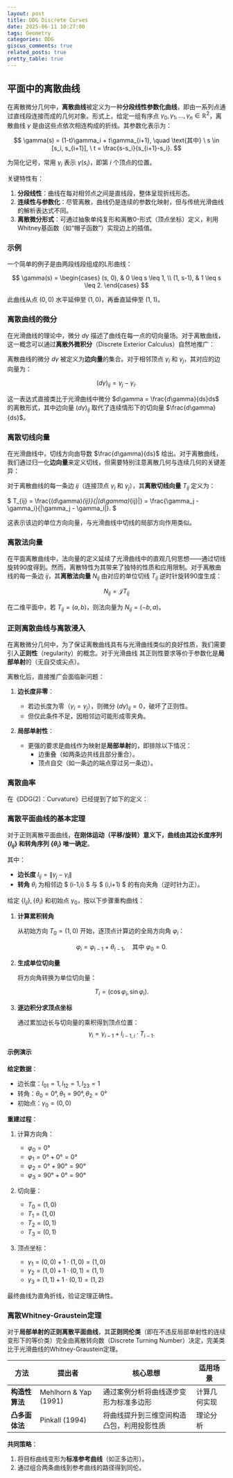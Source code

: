 ```yaml
---
layout: post
title: DDG Discrete Curves
date: 2025-06-11 10:27:00
tags: Geometry
categories: DDG
giscus_comments: true
related_posts: true
pretty_table: true
---
```


## 平面中的离散曲线

在离散微分几何中，**离散曲线**被定义为一种**分段线性参数化曲线**，即由一系列点通过直线段连接而成的几何对象。形式上，给定一组有序点 $\gamma_0, \gamma_1, \ldots, \gamma_n \in \mathbb{R}^2$，离散曲线 $\gamma$ 是由这些点依次相连构成的折线。其参数化表示为：  

$$
\gamma(s) = (1-t)\gamma_i + t\gamma_{i+1}, \quad \text{其中} \ s \in [s_i, s_{i+1}], \ t = \frac{s-s_i}{s_{i+1}-s_i}.
$$

为简化记号，常用 $\gamma_i$ 表示 $\gamma(s_i)$，即第 $i$ 个顶点的位置。

关键特性有：

1. **分段线性**：曲线在每对相邻点之间是直线段，整体呈现折线形态。  
2. **连续性与参数化**：尽管离散，曲线仍是连续的参数化映射，但与传统光滑曲线的解析表达式不同。  
3. **离散微分形式**：可通过抽象单纯复形和离散0-形式（顶点坐标）定义，利用Whitney基函数（如“帽子函数”）实现边上的插值。

### 示例

一个简单的例子是由两段线段组成的L形曲线：  

$$
\gamma(s) = 
\begin{cases} 
(s, 0), & 0 \leq s \leq 1, \\ 
(1, s-1), & 1 \leq s \leq 2.
\end{cases}
$$

此曲线从点 $(0,0)$ 水平延伸至 $(1,0)$，再垂直延伸至 $(1,1)$。

### 离散曲线的微分

在光滑曲线的理论中，微分 $d\gamma$ 描述了曲线在每一点的切向量场。对于离散曲线，这一概念可以通过**离散外微积分**（Discrete Exterior Calculus）自然地推广：

离散曲线的微分 $d\gamma$ 被定义为**边向量**的集合。对于相邻顶点 $\gamma_i$ 和 $\gamma_j$，其对应的边向量为：

$$
(d\gamma)_{ij} = \gamma_j - \gamma_i.
$$

这一表达式直接类比于光滑曲线中微分 $d\gamma = \frac{d\gamma}{ds}ds$ 的离散形式，其中边向量 $(d\gamma)_{ij}$ 取代了连续情形下的切向量 $\frac{d\gamma}{ds}$。

### 离散切线向量

在光滑曲线中，切线方向由导数 $\frac{d\gamma}{ds}$ 给出。对于离散曲线，我们通过归一化**边向量**来定义切线，但需要特别注意离散几何与连续几何的关键差异：

对于离散曲线的每一条边 $ij$（连接顶点 $\gamma_i$ 和 $\gamma_j$），其**离散切线向量** $T_{ij}$ 定义为：  

$
T_{ij} = \frac{(d\gamma)_{ij}}{\|(d\gamma)_{ij}\|} = \frac{\gamma_j - \gamma_i}{\|\gamma_j - \gamma_i\|}.
$

这表示该边的单位方向向量，与光滑曲线中切线的局部方向作用类似。

### 离散法向量

在平面离散曲线中，法向量的定义延续了光滑曲线中的直观几何思想——通过切线旋转90度得到。然而，离散特性为其带来了独特的性质和应用限制。对于离散曲线的每一条边 $ij$，其**离散法向量** $N_{ij}$ 由对应的单位切线 $T_{ij}$ 逆时针旋转90度生成：

$$
N_{ij} = \mathcal{J}T_{ij}
$$

在二维平面中，若 $T_{ij} = (a, b)$，则法向量为 $N_{ij} = (-b, a)$。

### 正则离散曲线与离散浸入

在离散微分几何中，为了保证离散曲线具有与光滑曲线类似的良好性质，我们需要引入**正则性**（regularity）的概念。对于光滑曲线 其正则性要求等价于参数化是**局部单射**的（无自交或尖点）。

离散化后，直接推广会面临新问题：

1. **边长度非零**：  
   - 若边长度为零（$\gamma_i = \gamma_j$），则微分 $(d\gamma)_{ij} = 0$，破坏了正则性。  
   - 但仅此条件不足，因相邻边可能形成零夹角。  

2. **局部单射性**：  
   - 更强的要求是曲线作为映射是**局部单射**的，即排除以下情况：  
     - 边重叠（如两条边共线且部分重合）。  
     - 顶点自交（如一条边的端点穿过另一条边）。  

### 离散曲率

在《DDG(2)：Curvature》已经提到了如下的定义：

### 离散平面曲线的基本定理

对于正则离散平面曲线，**在刚体运动（平移/旋转）意义下，曲线由其边长度序列 $\{l_{ij}\}$ 和转角序列 $\{\theta_i\}$ 唯一确定**。  

其中：  
- **边长度** $l_{ij} = \|\gamma_j - \gamma_i\|$
- **转角** $\theta_i$ 为相邻边 $ (i-1,i) $ 与 $ (i,i+1) $ 的有向夹角（逆时针为正）。

给定 $\{l_{ij}\}, \{\theta_i\}$ 和初始点 $\gamma_0$，按以下步骤重构曲线：

1. **计算累积转角**  

   从初始方向 $T_0 = (1,0)$ 开始，逐顶点计算边的全局方向角 $\varphi_i$：  

   $$
   \varphi_i = \varphi_{i-1} + \theta_{i-1}, \quad \text{其中} \ \varphi_0 = 0.
   $$

2. **生成单位切向量**  

   将方向角转换为单位切向量：  

   $$
   T_i = (\cos \varphi_i, \sin \varphi_i).
   $$

3. **逐边积分求顶点坐标**  

   通过累加边长与切向量的乘积得到顶点位置：  
   $$
   \gamma_i = \gamma_{i-1} + l_{i-1,i} \cdot T_{i-1}.
   $$

#### 示例演示

**给定数据**：  

- 边长度：$l_{01} = 1, l_{12} = 1, l_{23} = 1$
- 转角：$\theta_0 = 0°, \theta_1 = 90°, \theta_2 = 0°$
- 初始点：$\gamma_0 = (0,0)$

**重建过程**： 

1. 计算方向角： 

   - $\varphi_0 = 0°$
   - $\varphi_1 = 0° + 0° = 0°$
   - $\varphi_2 = 0° + 90° = 90°$
   - $\varphi_3 = 90° + 0° = 90°$

2. 切向量： 

   - $T_0 = (1,0)$  
   - $T_1 = (1,0)$  
   - $T_2 = (0,1)$  
   - $T_3 = (0,1)$  

3. 顶点坐标：  
   - $\gamma_1 = (0,0) + 1 \cdot (1,0) = (1,0)$  
   - $\gamma_2 = (1,0) + 1 \cdot (0,1) = (1,1)$  
   - $\gamma_3 = (1,1) + 1 \cdot (0,1) = (1,2)$  

最终曲线为直角折线，验证定理正确性。

### 离散Whitney-Graustein定理

对于**局部单射的正则离散平面曲线**，其**正则同伦类**（即在不违反局部单射性的连续变形下的等价类）完全由离散转向数（Discrete Turning Number）决定，完美类比于光滑曲线的Whitney-Graustein定理。

| 方法 | 提出者 | 核心思想 | 适用场景 |
|------|--------|----------|----------|
| **构造性算法** | Mehlhorn & Yap (1991) | 通过案例分析将曲线逐步变形为标准多边形 | 计算几何实现 |
| **凸多面体法** | Pinkall (1994) | 将曲线提升到三维空间构造凸包，利用投影性质 | 理论分析 |

**共同策略**：  
1. 将目标曲线变形为**标准参考曲线**（如正多边形）。  
2. 通过组合两条曲线到参考曲线的路径得到同伦。  
